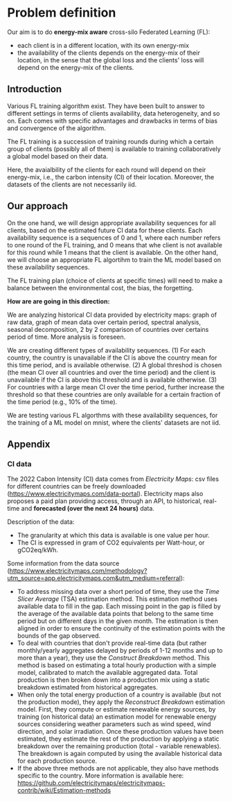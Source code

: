 # Problem definition

Our aim is to do **energy-mix aware** cross-silo Federated Learning (FL): 
- each client is in a different location, with its own energy-mix
- the availability of the clients depends on the energy-mix of their location, in the sense that the global loss and the clients' loss will depend on the energy-mix of the clients.

## Introduction

Various FL training algorithm exist. They have been built to answer to different settings in terms of clients availability, data heterogeneity, and so on. Each comes with specific advantages and drawbacks in terms of bias and convergence of the algorithm.

The FL training is a succession of training rounds during which a certain group of clients (possibly all of them) is available to training collaboratively a global model based on their data.

Here, the avaialbility of the clients for each round will depend on their energy-mix, i.e., the carbon intensity (CI) of their location. Moreover, the datasets of the clients are not necessarily iid.

## Our approach

On the one hand, we will design appropriate availability sequences for all clients, based on the estimated future CI data for these clients. 
Each availability sequence is a sequences of 0 and 1, where each number refers to one round of the FL training, and 0 means that whe client is not available for this round while 1 means that the client is available.
On the other hand, we will choose an appropriate FL algortihm to train the ML model based on these availability sequences.


The FL training plan (choice of clients at specific times) will need to make a balance between the environmental cost, the bias, the forgetting.

**How are are going in this direction:**

We are analyzing historical CI data provided by electricity maps: graph of raw data, graph of mean data over certain period, spectral analysis, seasonal decomposition, 2 by 2 comparison of countries over certains period of time. More analysis is foreseen.

We are creating different types of availability sequences. (1) For each country, the country is unavailable if the CI is above the country mean for this time period, and is available otherwise. (2) A global threshod is chosen (the mean CI over all countries and over the time period) and the client is unavailable if the CI is above this threshold and is available otherwise. (3) For countries with a large mean CI over the time period, further increase the threshold so that these countries are only available for a certain fraction of the time period (e.g., 10% of the time).

We are testing various FL algorthms with these availability sequences, for the training of a ML model on mnist, where the clients' datasets are not iid.


<!-- ### Charasterisitics of the problem.

**About the CI data that will be available to our algorithm:**
- Is the CI time-varying or constant over time? 
- If it is time varying, what is the time-granularity of the CI data (raw hourly values, daily mean value, monthly mean value, etc.)?
- Over which period do we have access to the CI data? 
- Is the CI data deterministic or stochastic?

**About the data distribution over the clients:**
- Do the clients have the same data or a subset of the data?
- If each client has a subset of the data, what are the characteritics of this data?

**About the cost/loss:** it includes
- environmental cost of the computations
- duration cost
- environmental cost of transfering weights/gradients

**About the FL algorithm:** What FL algorithm do we use?

### To do

Questions about the data:
- Are the CI or the different countries correlated?

Ideas: 
- Seasonal-Trend decomposition using LOESS (STL) -->



## Appendix

### CI data

The 2022 Cabon Intensity (CI) data comes from *Electricity Maps*: csv files for different countries can be freely downloaded (https://www.electricitymaps.com/data-portal).
Electricity maps also proposes a paid plan providing access, through an API, to historical, real-time and **forecasted (over the next 24 hours)** data.

Description of the data:
- The granularity at which this data is available is one value per hour.
- The CI is expressed in gram of CO2 equivalents per Watt-hour, or gCO2eq/kWh.

Some information from the data source (https://www.electricitymaps.com/methodology?utm_source=app.electricitymaps.com&utm_medium=referral):
- To address missing data over a short period of time, they use the *Time Slicer Average* (TSA) estimation method. This estimation method uses available data to fill in the gap. Each missing point in the gap is filled by the average of the available data points that belong to the same time period but on different days in the given month. The estimation is then aligned in order to ensure the continuity of the estimation points with the bounds of the gap observed.
- To deal with countries that don't provide real-time data (but rather monthly/yearly aggregates delayed by periods of 1-12 months and up to more than a year), they use the *Construct Breakdown* method. This method is based on estimating a total hourly production with a simple model, calibrated to match the available aggregated data. Total production is then broken down into a production mix using a static breakdown estimated from historical aggregates.
- When only the total energy production of a country is available (but not the production mode), they apply the *Reconstruct Breakdown* estimation model. First, they compute or estimate renewable energy sources, by training (on historical data) an estimation model for renewable energy sources considering weather parameters such as wind speed, wind direction, and solar irradiation. Once these production values have been estimated, they estimate the rest of the production by applying a static breakdown over the remaining production (total - variable renewables). The breakdown is again computed by using the available historical data for each production source.
 - If the above three methods are not applicable, they also have methods specific to the country. More information is available here: https://github.com/electricitymaps/electricitymaps-contrib/wiki/Estimation-methods

